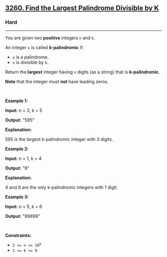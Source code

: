 <h2><a href="https://leetcode.com/problems/find-the-largest-palindrome-divisible-by-k/">3260. Find the Largest Palindrome Divisible by K</a></h2><h3>Hard</h3><hr><div><p>You are given two <strong>positive</strong> integers <code>n</code> and <code>k</code>.</p>

<p>An integer <code>x</code> is called <strong>k-palindromic</strong> if:</p>

<ul>
	<li><code>x</code> is a <span data-keyword="palindrome-integer">palindrome</span>.</li>
	<li><code>x</code> is divisible by <code>k</code>.</li>
</ul>

<p>Return the<strong> largest</strong> integer having <code>n</code> digits (as a string) that is <strong>k-palindromic</strong>.</p>

<p><strong>Note</strong> that the integer must <strong>not</strong> have leading zeros.</p>

<p>&nbsp;</p>
<p><strong class="example">Example 1:</strong></p>

<div class="example-block">
<p><strong>Input:</strong> <span class="example-io">n = 3, k = 5</span></p>

<p><strong>Output:</strong> <span class="example-io">"595"</span></p>

<p><strong>Explanation:</strong></p>

<p>595 is the largest k-palindromic integer with 3 digits.</p>
</div>

<p><strong class="example">Example 2:</strong></p>

<div class="example-block">
<p><strong>Input:</strong> <span class="example-io">n = 1, k = 4</span></p>

<p><strong>Output:</strong> <span class="example-io">"8"</span></p>

<p><strong>Explanation:</strong></p>

<p>4 and 8 are the only k-palindromic integers with 1 digit.</p>
</div>

<p><strong class="example">Example 3:</strong></p>

<div class="example-block">
<p><strong>Input:</strong> <span class="example-io">n = 5, k = 6</span></p>

<p><strong>Output:</strong> <span class="example-io">"89898"</span></p>
</div>

<p>&nbsp;</p>
<p><strong>Constraints:</strong></p>

<ul>
	<li><code>1 &lt;= n &lt;= 10<sup>5</sup></code></li>
	<li><code>1 &lt;= k &lt;= 9</code></li>
</ul>
</div>